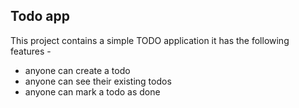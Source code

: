 <!-- what is the md syntax here?
it stands for mark down

i think it is similar html its to write preety text by  using some syntax(like <b>ho there</b>) on your web page it becomes bold,and similarly in .md file if you start with ## it becomes heading and if you start with * it becomes italic text -->

## Todo app 

This project contains a simple  TODO application
it has the following features -

- anyone can create a todo
- anyone can see their existing todos
- anyone can mark a todo as done
